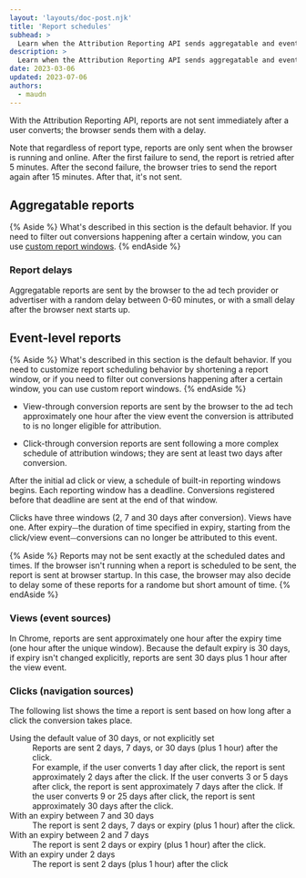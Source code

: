 ```yaml
---
layout: 'layouts/doc-post.njk'
title: 'Report schedules'
subhead: >
  Learn when the Attribution Reporting API sends aggregatable and event-level reports.
description: >
  Learn when the Attribution Reporting API sends aggregatable and event-level reports.
date: 2023-03-06
updated: 2023-07-06
authors:
  - maudn
---
```


With the Attribution Reporting API, reports are not sent immediately after a user converts; the browser sends them with a delay.

Note that regardless of report type, reports are only sent when the browser is running and online. After the first failure to send, the report is retried after 5 minutes. After the second failure, the browser tries to send the report again after 15 minutes. After that, it's not sent.


## Aggregatable reports

{% Aside %}
What's described in this section is the default behavior. If you need to filter out conversions happening after a certain window, you can use [custom report windows](docs/privacy-sandbox/attribution-reporting/custom-report-windows/).
{% endAside %}

### Report delays

Aggregatable reports are sent by the browser to the ad tech provider or advertiser with a random delay between 0-60 minutes, or with a small delay after the browser next starts up. 

## Event-level reports

{% Aside %}
What's described in this section is the default behavior. If you need to customize report scheduling behavior by shortening a report window, or if you need to filter out conversions happening after a certain window, you can use custom report windows.
{% endAside %}

* View-through conversion reports are sent by the browser to the ad tech approximately one hour after the view event the conversion is attributed to is no longer eligible for attribution.

* Click-through conversion reports are sent following a more complex schedule of attribution windows; they are sent at least two days after conversion.

After the initial ad click or view, a schedule of built-in reporting windows begins. 
Each reporting window has a deadline. Conversions registered before that deadline are sent at the end of that window. 

Clicks have three windows (2, 7 and 30 days after conversion). Views have one.
After expiry⏤the duration of time specified in expiry, starting from the click/view event⏤conversions can no longer be attributed to this event.

{% Aside %}
Reports may not be sent exactly at the scheduled dates and times. If the browser isn't running when a report is scheduled to be sent, the report is sent at browser startup. In this case, the browser may also decide to delay some of these reports for a randome but short amount of time.
{% endAside %}

### Views (event sources)

In Chrome, reports are sent approximately one hour after the expiry time (one hour after the unique window).
Because the default expiry is 30 days, if expiry isn't changed explicitly, reports are sent 30 days plus 1 hour after the view event.

### Clicks (navigation sources)

The following list shows the time a report is sent based on how long after a click the conversion takes place.

<dl>
  <dt>Using the default value of 30 days, or not explicitly set</dt>
    <dd>Reports are sent 2 days, 7 days, or 30 days (plus 1 hour) after the click.<br>
  For example, if the user converts 1 day after click, the report is sent approximately 2 days after the click. If the user converts 3 or 5 days after click, the report is sent approximately 7 days after the click. If the user converts 9 or 25 days after click, the report is sent approximately 30 days after the click.</dd>
  <dt>With an expiry between 7 and 30 days</dt>
    <dd>The report is sent 2 days, 7 days or expiry (plus 1 hour) after the click.</dd>

  <dt>With an expiry between 2 and 7 days</dt>
    <dd>The report is sent 2 days or expiry (plus 1 hour) after the click.</dd>
  <dt>With an expiry under 2 days</dt>
    <dd>The report is sent 2 days (plus 1 hour) after the click</dd>
</dl>

